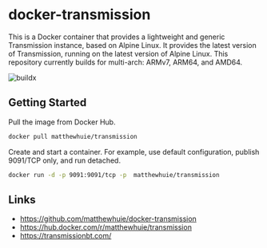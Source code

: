 # docker-transmission
This is a Docker container that provides a lightweight and generic Transmission instance, based on Alpine Linux. It provides the latest version of Transmission, running on the latest version of Alpine Linux. This repository currently builds for multi-arch: ARMv7, ARM64, and AMD64.

![buildx](https://github.com/matthewhuie/docker-transmission/workflows/buildx/badge.svg?branch=master)

## Getting Started
Pull the image from Docker Hub.
```bash
docker pull matthewhuie/transmission
```

Create and start a container. For example, use default configuration, publish 9091/TCP only, and run detached.
```bash
docker run -d -p 9091:9091/tcp -p  matthewhuie/transmission
```

## Links
- https://github.com/matthewhuie/docker-transmission
- https://hub.docker.com/r/matthewhuie/transmission
- https://transmissionbt.com/
